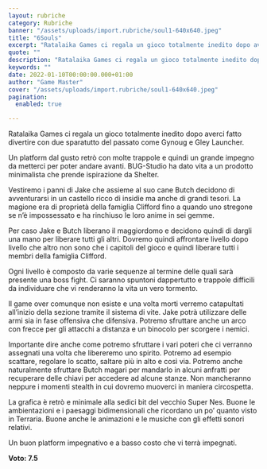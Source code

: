 ```yaml
---
layout: rubriche
category: Rubriche
banner: "/assets/uploads/import.rubriche/soul1-640x640.jpeg"
title: "6Souls"
excerpt: "Ratalaika Games ci regala un gioco totalmente inedito dopo averci fatto divertire con due sparatutto del passato come Gynoug e Gley Launcher. Un platform dal gusto retrò con molte trappole e quindi un grande impegno da metterci per poter andare avanti. BUG-Studio ha dato vita a un prodotto minimalista che prende ispirazione da Shelter. Vestiremo [&hellip"
quote: ""
description: "Ratalaika Games ci regala un gioco totalmente inedito dopo averci fatto divertire con due sparatutto del passato come Gynoug e Gley Launcher. Un platform dal gusto retrò con molte trappole e quindi un grande impegno da metterci per poter andare avanti. BUG-Studio ha dato vita a un prodotto minimalista che prende ispirazione da Shelter. Vestiremo [&hellip"
keywords: ""
date: 2022-01-10T00:00:00.000+01:00
author: "Game Master"
cover: "/assets/uploads/import.rubriche/soul1-640x640.jpeg"
pagination:
  enabled: true

---
```


Ratalaika Games ci regala un gioco totalmente inedito dopo averci fatto divertire con due sparatutto del passato come Gynoug e Gley Launcher.

Un platform dal gusto retrò con molte trappole e quindi un grande impegno da metterci per poter andare avanti. BUG-Studio ha dato vita a un prodotto minimalista che prende ispirazione da Shelter.

Vestiremo i panni di Jake che assieme al suo cane Butch decidono di avventurarsi in un castello ricco di insidie ma anche di grandi tesori. La magione era di proprietà della famiglia Clifford fino a quando uno stregone se n’è impossessato e ha rinchiuso le loro anime in sei gemme.

Per caso Jake e Butch liberano il maggiordomo e decidono quindi di dargli una mano per liberare tutti gli altri. Dovremo quindi affrontare livello dopo livello che altro non sono che i capitoli del gioco e quindi liberare tutti i membri della famiglia Clifford.

Ogni livello è composto da varie sequenze al termine delle quali sarà presente una boss fight. Ci saranno spuntoni dappertutto e trappole difficili da individuare che vi renderanno la vita un vero tormento.

Il game over comunque non esiste e una volta morti verremo catapultati all’inizio della sezione tramite il sistema di vite. Jake potrà utilizzare delle armi sia in fase offensiva che difensiva. Potremo sfruttare anche un arco con frecce per gli attacchi a distanza e un binocolo per scorgere i nemici.

Importante dire anche come potremo sfruttare i vari poteri che ci verranno assegnati una volta che libereremo uno spirito. Potremo ad esempio scattare, regolare lo scatto, saltare più in alto e così via. Potremo anche naturalmente sfruttare Butch magari per mandarlo in alcuni anfratti per recuperare delle chiavi per accedere ad alcune stanze. Non mancheranno neppure i momenti stealth in cui dovremo muoverci in maniera circospetta.

La grafica è retrò e minimale alla sedici bit del vecchio Super Nes. Buone le ambientazioni e i paesaggi bidimensionali che ricordano un po’ quanto visto in Terraria. Buone anche le animazioni e le musiche con gli effetti sonori relativi.

Un buon platform impegnativo e a basso costo che vi terrà impegnati.

**Voto: 7.5**